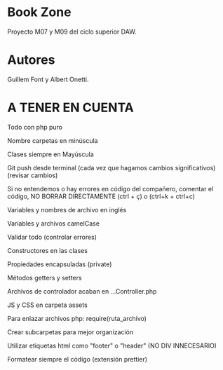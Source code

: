 # Book Zone
Proyecto M07 y M09 del ciclo superior DAW.

# Autores
Guillem Font y Albert Onetti.

# A TENER EN CUENTA

 
Todo con php puro

Nombre carpetas en minúscula

Clases siempre en Mayúscula

Git push desde terminal (cada vez que hagamos cambios significativos) (revisar cambios)

Si no entendemos o hay errores en código del compañero, comentar el código, NO BORRAR DIRECTAMENTE (ctrl + ç) o (ctrl+k + ctrl+c) 

Variables y nombres de archivo en inglés

Variables y archivos camelCase

Validar todo (controlar errores)

Constructores en las clases

Propiedades encapsuladas (private)

Métodos getters y setters

Archivos de controlador acaban en ...Controller.php

JS y CSS en carpeta assets

Para enlazar archivos php: require(ruta_archivo)

Crear subcarpetas para mejor organización

Utilizar etiquetas html como "footer" o "header" (NO DIV INNECESARIO)

Formatear siempre el código (extensión prettier)


